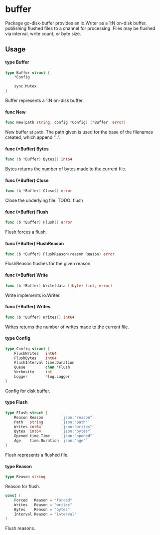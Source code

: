 # buffer

Package go-disk-buffer provides an io.Writer as a 1:N on-disk buffer, publishing
flushed files to a channel for processing. Files may be flushed via interval, write count, or byte size.

## Usage

#### type Buffer

```go
type Buffer struct {
	*Config

	sync.Mutex
}
```

Buffer represents a 1:N on-disk buffer.

#### func  New

```go
func New(path string, config *Config) (*Buffer, error)
```
New buffer at `path`. The path given is used for the base of the filenames
created, which append ".<pid>.<id>".

#### func (*Buffer) Bytes

```go
func (b *Buffer) Bytes() int64
```
Bytes returns the number of bytes made to the current file.

#### func (*Buffer) Close

```go
func (b *Buffer) Close() error
```
Close the underlying file. TODO: flush

#### func (*Buffer) Flush

```go
func (b *Buffer) Flush() error
```
Flush forces a flush.

#### func (*Buffer) FlushReason

```go
func (b *Buffer) FlushReason(reason Reason) error
```
FlushReason flushes for the given reason.

#### func (*Buffer) Write

```go
func (b *Buffer) Write(data []byte) (int, error)
```
Write implements io.Writer.

#### func (*Buffer) Writes

```go
func (b *Buffer) Writes() int64
```
Writes returns the number of writes made to the current file.

#### type Config

```go
type Config struct {
	FlushWrites   int64
	FlushBytes    int64
	FlushInterval time.Duration
	Queue         chan *Flush
	Verbosity     int
	Logger        *log.Logger
}
```

Config for disk buffer.

#### type Flush

```go
type Flush struct {
	Reason Reason        `json:"reason"`
	Path   string        `json:"path"`
	Writes int64         `json:"writes"`
	Bytes  int64         `json:"bytes"`
	Opened time.Time     `json:"opened"`
	Age    time.Duration `json:"age"`
}
```

Flush represents a flushed file.

#### type Reason

```go
type Reason string
```

Reason for flush.

```go
const (
	Forced   Reason = "forced"
	Writes   Reason = "writes"
	Bytes    Reason = "bytes"
	Interval Reason = "interval"
)
```
Flush reasons.
